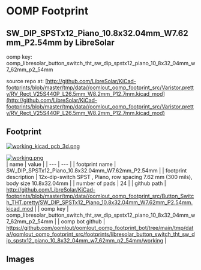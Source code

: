 # OOMP Footprint  
## SW_DIP_SPSTx12_Piano_10.8x32.04mm_W7.62mm_P2.54mm  by LibreSolar  
  
oomp key: oomp_libresolar_button_switch_tht_sw_dip_spstx12_piano_10_8x32_04mm_w7_62mm_p2_54mm  
  
source repo at: [http://github.com/LibreSolar/KiCad-footprints/blob/master/tmp/data//oomlout_oomp_footprint_src/Varistor.pretty/RV_Rect_V25S440P_L26.5mm_W8.2mm_P12.7mm.kicad_mod](http://github.com/LibreSolar/KiCad-footprints/blob/master/tmp/data//oomlout_oomp_footprint_src/Varistor.pretty/RV_Rect_V25S440P_L26.5mm_W8.2mm_P12.7mm.kicad_mod)  
## Footprint  
  
[![working_kicad_pcb_3d.png](working_kicad_pcb_3d_600.png)](working_kicad_pcb_3d.png)  
  
[![working.png](working_600.png)](working.png)  
| name | value | 
| --- | --- | 
| footprint name | SW_DIP_SPSTx12_Piano_10.8x32.04mm_W7.62mm_P2.54mm | 
| footprint description | 12x-dip-switch SPST , Piano, row spacing 7.62 mm (300 mils), body size 10.8x32.04mm | 
| number of pads | 24 | 
| github path | http://github.com/LibreSolar/KiCad-footprints/blob/master/tmp/data//oomlout_oomp_footprint_src/Button_Switch_THT.pretty/SW_DIP_SPSTx12_Piano_10.8x32.04mm_W7.62mm_P2.54mm.kicad_mod | 
| oomp key | oomp_libresolar_button_switch_tht_sw_dip_spstx12_piano_10_8x32_04mm_w7_62mm_p2_54mm | 
| oomp bot github | https://github.com/oomlout/oomlout_oomp_footprint_bot/tree/main/tmp/data//oomlout_oomp_footprint_src/footprints/libresolar_button_switch_tht_sw_dip_spstx12_piano_10_8x32_04mm_w7_62mm_p2_54mm/working | 
## Images  
